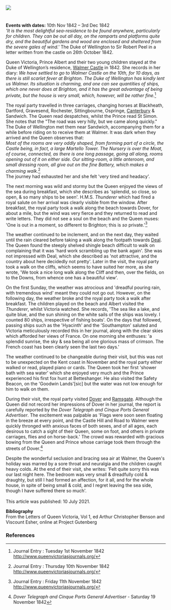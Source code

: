 <a href="https://beta.kent-maps.online"><img src="https://beta.kent-maps.online/juncture/ve-button.png"></a>
<param ve-config title="Queen Victoria at Walmer Castle" author="Michelle Crowther" layout="vtl" banner="https://raw.githubusercontent.com/kent-map/images/main/banners/19c.jpg">

<param ve-entity eid="Q2543161" aliases="Walmer Castle">
<param ve-entity eid="Q179224"  aliases="Dover">
<param ve-entity eid="Q736439" aliases="Ramsgate">

#

**Events with dates:** 10th Nov 1842 – 3rd Dec 1842   
_'It is the most delightful sea-residence to be found anywhere, particularly for children. They can be out all day, on the ramparts and platforms quite dry, and the beautiful gardens and wood are enclosed and sheltered from the severe gales of wind.'_ The Duke of Wellington to Sir Robert Peel in a letter written from the castle on 26th October 1842.
<param ve-image url="https://upload.wikimedia.org/wikipedia/commons/3/3a/Walmer_Castle_aerial_view.jpg" label="Walmer Castle Aerial View" attribution="Lieven Smits, CC BY-SA 3.0, via Wikimedia Commons">

Queen Victoria, Prince Albert and their two young children stayed at the Duke of Wellington’s residence, [Walmer Castle](https://www.english-heritage.org.uk/visit/places/walmer-castle-and-gardens/) in 1842. She records in her diary:
_We have settled to go to Walmer Castle on the 10th, for 10 days, as there is still scarlet fever at Brighton. The Duke of Wellington has kindly lent us Walmer. Its situation is charming, and one can see quantities of ships, which one never does at Brighton, and it has the great advantage of being private, but the house is very small, which, however, will be rather fine._[^ref1]
<param ve-image url="https://upload.wikimedia.org/wikipedia/commons/f/f4/Portrait_of_the_Duke_of_Wellington%2C_1844.jpg" label="Duke of Wellington, 1844" attribution="Antoine Claudet, Public domain, via Wikimedia Commons">

The royal party travelled in three carriages, changing horses at Blackheath, Dartford, Gravesend, Rochester, Sittingbourne, Ospringe, [Canterbury](/19c/19c-canterbury) & Sandwich. The Queen read despatches, whilst the Prince read St Simon. She notes that the "The road was very hilly, but we came along quickly." The Duke of Wellington met them near Sandwich, accompanying them for a while before riding on to receive them at Walmer. It was dark when they arrived and the Queen observes that:    
_Most of the rooms are very oddly shaped, from forming part of a circle, the Castle being, in fact, a large Martello Tower. The Nursery is over the Moat, of course, connected, as there is one long passage, going all along, rooms opening out of it on either side. Our sitting-room, a little anteroom, and small dressing room, all give out on the fine Battery, which makes a charming walk._[^ref2]   
The journey had exhausted her and she felt 'very tired and headacy'.
<param ve-image url="https://upload.wikimedia.org/wikipedia/commons/6/65/Walmer_Castle%2C_Walmer.JPG" label="Walmer Castle" attribution="Nessy-Pic, CC BY-SA 4.0, via Wikimedia Commons">

The next morning was wild and stormy but the Queen enjoyed the views of the sea during breakfast, which she describes as 'splendid, so close, so open, & so many ships to be seen'. H.M.S. _Thunderer_ which had fired a royal salute on her arrival was clearly visible from the window. After breakfast, the royal party took a walk along the beach towards Dover, for about a mile, but the wind was very fierce and they returned to read and write letters. They did not see a soul on the beach and the Queen muses: 'One is out in a moment, so different to Brighton; this is _so_ private.'[^ref3] 
<param ve-image url="https://upload.wikimedia.org/wikipedia/commons/c/c2/Ebenezer_Landells_-_The_Thunderer%2C_Man-of-War_firing_a_Royal_Salute_on_her_Majesties_arrival_at_Walmer_Castle_-_1842.jpg" label="H.M.S Thunderer firing a Royal Salute on her Majesties arrival at Walmer Castle" attribution="Ebenezer Landells, Public domain, via Wikimedia Commons">

The weather continued to be inclement, and on the next day, they waited until the rain cleared before taking a walk along the footpath towards [Deal](/19c/19c-deal). The Queen found the steeply shelved shingle beach difficult to walk on complaining that it was 'hard work scrambling up the bank again'. She was not impressed with Deal, which she described as 'not attractive, and the country about here decidedly not pretty'. Later in the visit, the royal party took a walk on the cliffs, which seems to have suited her more, as she wrote, 'We took a nice long walk along the Cliff and then, over the fields, on to the Downs, from whence one has a beautiful view'.
<param ve-image url="https://upload.wikimedia.org/wikipedia/commons/b/bf/Shingle_ridge_on_Walmer_Beach_-_geograph.org.uk_-_1503635.jpg" label="Shingle ridge on Walmer Beach" attribution="John Rostron">

On the first Sunday, the weather was atrocious and 'dreadful pouring rain, with tremendous wind' meant they could not go out. However, on the following day, the weather broke and the royal party took a walk after breakfast.  The children played on the beach and Albert visited the _Thunderer_, whilst Victoria watched.  She records, 'The sea like a lake, and quite blue, and the sun shining on the white sails of the ships was lovely. I counted 80 ships, irrespective of fishing boats'. On the days that followed, passing ships such as the 'Hyacinth' and the 'Southampton' saluted and Victoria meticulously recorded this in her journal, along with the clear skies which afforded her views of France. On one morning she enthuses: 'a splendid sunrise, the sky & sea being all one glorious mass of crimson. The French coast has been clearly seen the last two days.'
<param ve-image url="https://upload.wikimedia.org/wikipedia/commons/d/d6/View_towards_the_sea_from_Walmer_Castle_-_geograph.org.uk_-_1631916.jpg" label="View towards the sea from Walmer Castle" attribution="Rose and Trev Clough">

The weather continued to be changeable during their visit, but this was not to be unexpected on the Kent coast in November and the royal party either walked or read, played piano or cards. The Queen took her first 'shower bath with sea water' which she enjoyed very much and the Prince experienced his first fox hunt at Betteshanger.  He also visited the Safety Beacon, on the 'Goodwin Lands'[sic] but the water was not low enough for him to walk on them. 
<param ve-image url="https://upload.wikimedia.org/wikipedia/commons/f/f7/A_draught_of_the_Goodwin_Sands_Pl.XXII_P169_RMG_A8031-D.tiff" label="A draught of the Goodwin Sands" attribution="Unknown author, Public domain, via Wikimedia Commons, National Maritime Museum, Greenwich, London">

During their visit, the royal party visited [Dover](/19c/19c-dover) and [Ramsgate](/19c/19c-ramsgate).  Although the Queen did not record her impressions of Dover in her journal, the report is carefully reported by the _Dover Telegraph and Cinque Ports General Advertiser_. The excitement was palpable as 'Flags were soon seen floating in the breeze at every point, and the Castle Hill and Road to Walmer were quickly thronged with anxious faces of both sexes, and of all ages, each desirous to catch a sight of their Queen, some on foot, and others in private carriages, flies and on horse-back.' The crowd was rewarded with gracious bowing from the Queen and Prince whose carriage took them through the streets of Dover.[^ref4]
<param ve-image url="https://raw.githubusercontent.com/kent-map/images/main/dickens/Snargate_St_Dover_1830.jpg" label="Snargate St Dover c.1830" attribution="Drawn by G.Shepherd">

Despite the wonderful seclusion and bracing sea air at Walmer, the Queen's holiday was marred by a sore throat and neuralgia and the children caught heavy colds. At the end of their visit, she writes: 'Felt quite sorry this was our last night here. The bedroom was very small & dreadfully cold & draughty, but still I had formed an affection, for it all, and for the whole house, in spite of being small & cold, and I regret leaving the sea side, though I have suffered there so much'. 
<br><br>
This article was published: 10 July 2021.
<param ve-image url="https://upload.wikimedia.org/wikipedia/commons/2/2d/Walmer_Castle_-_central_corridor.jpg" label="Walmer Castle central corridor" attribution="Ester Wetherveld https://www.flickr.com/photos/westher/, CC BY 2.0 https://creativecommons.org/licenses/by/2.0, via Wikimedia Commons">

**Bibliography**  
From the Letters of Queen Victoria, Vol 1, ed Arthur Christopher Benson and Viscount Esher, online at Project Gutenberg

### References
[^ref1]: Journal Entry : Tuesday 1st November 1842 http://www.queenvictoriasjournals.org/   
[^ref2]: Journal Entry : Thursday 10th November 1842 http://www.queenvictoriasjournals.org/  
[^ref3]: Journal Entry : Friday 11th November 1842 http://www.queenvictoriasjournals.org/   
[^ref4]: _Dover Telegraph and Cinque Ports General Advertiser_ - Saturday 19 November 1842
[^ref5]: Journal Entry : Saturday 3rd December 1842 http://www.queenvictoriasjournals.org/   
 
